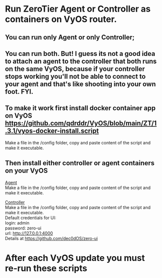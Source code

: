 # Run ZeroTier Agent or Controller as containers on VyOS router.
## You can run only Agent or only Controller; 
## You can run both. But! I guess its not a good idea to attach an agent to the controller that both runs on the same VyOS, because if your controller stops working you'll not be able to connect to your agent and that's like shooting into your own foot. FYI.

## To make it work first install docker container app on VyOS https://github.com/qdrddr/VyOS/blob/main/ZT/1.3.1/vyos-docker-install.script
Make a file in the /config folder, copy and paste content of the script and make it executable.

## Then install either controller or agent containers on your VyOS

[Agent](https://github.com/qdrddr/VyOS/blob/main/ZT/1.3.1/zt-agent.script)<br />
Make a file in the /config folder, copy and paste content of the script and make it executable.

[Controller](https://github.com/qdrddr/VyOS/blob/main/ZT/1.3.1/zt-controller.script)<br />
Make a file in the /config folder, copy and paste content of the script and make it executable.<br />
Default credentials for UI:<br />
login: admin<br />
password: zero-ui<br />
url: http://127.0.0.1:4000<br />
Details at https://github.com/dec0dOS/zero-ui

# After each VyOS update you must re-run these scripts

